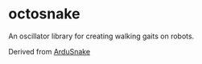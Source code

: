 # octosnake
An oscillator library for creating walking gaits on robots.

Derived from [ArduSnake](https://github.com/Obijuan/ArduSnake)
